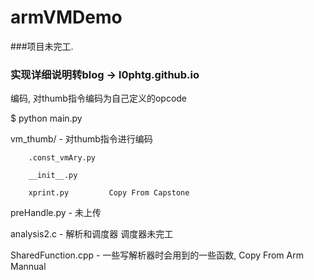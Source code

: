 # armVMDemo


###项目未完工.


### 实现详细说明转blog -> l0phtg.github.io

编码, 对thumb指令编码为自己定义的opcode

$ python main.py

vm_thumb/           -     对thumb指令进行编码

        .const_vmAry.py

        __init__.py

        xprint.py         Copy From Capstone

preHandle.py        -     未上传

analysis2.c         -     解析和调度器     调度器未完工

SharedFunction.cpp  -     一些写解析器时会用到的一些函数, Copy From Arm Mannual



